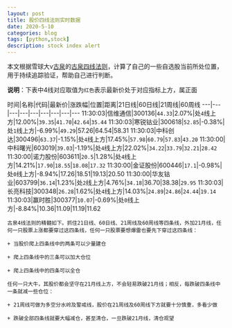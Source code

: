 ```yaml
---
layout: post
title: 股价四线法则实时数据
date: 2020-5-10
categories: blog
tags: [python,stock]
description: stock index alert
---
```



本文根据雪球大v[古泉](https://xueqiu.com/u/7148646888)的[古泉四线法则](https://xueqiu.com/7148646888/130498192)，计算了自己的一些自选股当前所处位置，用于持续追踪验证，帮助自己进行判断。

**说明**：下表中4线对应取值为`红色`表示最新价处于对应指标上方，属正面

时间|名称|代码|最新价|涨跌幅|位置|距离|21日线|60日线|21周线|60周线
---|---|---|---|---|---|---|---|---
11:30:03|信维通信|300136|`44.33`|2.07%|处`4`线上方|12.00%|`39.35`|`41.70`|`42.64`|`35.44`
11:30:03|寒锐钴业|300618|`52.85`|-0.38%|处`1`线上方|-6.99%|`49.29`|57.26|64.54|58.31
11:30:03|中科创达|300496|`63.37`|-1.15%|处`4`线上方|17.45%|`57.98`|`60.79`|`57.83`|`43.20`
11:30:00|中科曙光|603019|`39.03`|-1.19%|处`4`线上方|22.02%|`34.22`|`33.79`|`32.21`|`28.42`
11:30:00|诺力股份|603611|`20.5`|1.28%|处`4`线上方|14.21%|`17.90`|`18.55`|`18.08`|`17.32`
11:30:00|金证股份|600446|`17.1`|-0.98%|处`0`线上方|-8.94%|17.26|18.51|19.13|20.50
11:30:00|华友钴业|603799|`36.14`|1.23%|处`2`线上方|4.76%|`34.18`|36.70|38.38|`29.95`
11:30:03|长亮科技|300348|`26.28`|1.62%|处`4`线上方|14.03%|`24.89`|`24.86`|`24.44`|`19.14`
11:30:03|赢时胜|300377|`10.07`|-0.69%|处`0`线上方|-8.84%|10.36|11.09|11.19|11.62

```
古泉4线法则的精髓如下。抓住21日线、60日线、21周线及60周线等四条线，外加21月线，任何一只股票上涨都要穿过这四条线，任何一只股票要想爆雷也要先下穿过这四条线：

+ 当股价爬上四条线中的两条可以少量建仓

+ 爬上四条线中的三条可以加大仓位

+ 爬上四条线中的四条可以全仓

任何一只大牛，其股价都会坚守在21月线上方，不会轻易跌破21月线；相反，每跌破四条线中一条就减一些仓位：

+ 21周线可做为多空分水岭及警戒线，股价在21周线及60周线下方就要十分慎重，多看少做

+ 跌破全部四条线就要大幅减仓，甚至清仓，一旦跌破21月线，清仓观望
```